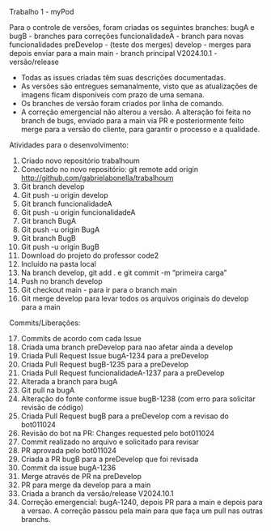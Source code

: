 Trabalho 1 - myPod

Para o controle de versões, foram criadas os seguintes branches:
bugA e bugB - branches para correções 
funcionalidadeA - branch para novas funcionalidades
preDevelop - (teste dos merges)
develop - merges para depois enviar para a main
main - branch principal
V2024.10.1 - versão/release

- Todas as issues criadas têm suas descrições documentadas.
- As versões são entregues semanalmente, visto que as atualizações de imagens ficam disponíveis com prazo de uma semana.
- Os branches de versão foram criados por linha de comando.
- A correção emergencial não alterou a versão. A alteração foi feita no branch de bugs, enviado para a main via PR e posteriormente feito merge para a versão do cliente, para garantir o processo e a qualidade. 

Atividades para o desenvolvimento:

1. Criado novo repositório trabalhoum
2. Conectado no novo repositório: git remote add origin http://github.com/gabrielabonella/trabalhoum
3. Git branch develop
4. Git push -u origin develop
5. Git branch funcionalidadeA
6. Git push -u origin funcionalidadeA
7. Git branch BugA
8. Git push -u origin BugA
9. Git branch BugB
10. Git push -u origin BugB
11. Download do projeto do professor code2
12. Incluído na pasta local
13. Na branch develop, git add . e git commit -m “primeira carga”
14. Push no branch develop
15. Git checkout main - para ir para o branch main
16. Git merge develop para levar todos os arquivos originais do develop para a main 

Commits/Liberações:

17. Commits de acordo com cada Issue
18. Criada uma branch preDevelop para nao afetar ainda a develop
19. Criada Pull Request Issue bugA-1234 para a preDevelop
20. Criada Pull Request bugB-1235 para a preDevelop
21. Criada Pull Request funcionalidadeA-1237 para a preDevelop
22. Alterada a branch para bugA
23. Git pull na bugA
24. Alteração do fonte conforme issue bugB-1238 (com erro para solicitar revisão de código)
25. Criada Pull Request bugB para a preDevelop com a revisao do bot011024
26. Revisão do bot na PR: Changes requested pelo bot011024
27. Commit realizado no arquivo e solicitado para revisar
28. PR aprovada pelo bot011024
29. Criada a PR bugB para a preDevelop que foi revisada
30. Commit da issue bugA-1236
31. Merge através de PR na preDevelop
32. PR para merge da develop para a main
33. Criada a branch da versão/release V2024.10.1
34. Correção emergencial: bugA-1240, depois PR para a main e depois para a versao. A correção passou pela main para que faça um pull nas outras branchs.
